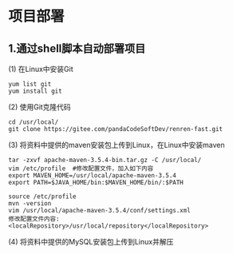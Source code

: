 # 项目部署
## 1.通过shell脚本自动部署项目
(1) 在Linux中安装Git
```shell
yum list git
yum install git
```
(2) 使用Git克隆代码
```shell
cd /usr/local/
git clone https://gitee.com/pandaCodeSoftDev/renren-fast.git
```
(3) 将资料中提供的maven安装包上传到Linux，在Linux中安装maven
```shell
tar -zxvf apache-maven-3.5.4-bin.tar.gz -C /usr/local/
vim /etc/profile  #修改配置文件，加入如下内容
export MAVEN_HOME=/usr/local/apache-maven-3.5.4
export PATH=$JAVA_HOME/bin:$MAVEN_HOME/bin/:$PATH

source /etc/profile
mvn -version
vim /usr/local/apache-maven-3.5.4/conf/settings.xml
修改配置文件内容:
<localRepository>/usr/local/repository</localRepository>
```
(4) 将资料中提供的MySQL安装包上传到Linux并解压
